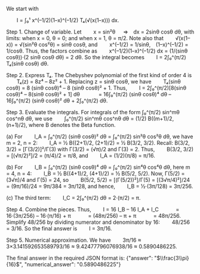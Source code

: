 We start with

  I = ∫₀¹ x^(–1/2)(1–x)^(–1/2) T₄(√(x(1–x))) dx.

Step 1. Change of variable.
Let
  x = sin²θ  ⇒ dx = 2sinθ cosθ dθ,
with limits: when x = 0, θ = 0; and when x = 1, θ = π/2.
Note also that
  √(x(1–x)) = √(sin²θ cos²θ) = sinθ cosθ,
and
  x^(–1/2) = 1/sinθ, (1–x)^(–1/2) = 1/cosθ.
Thus, the factors combine as
  x^(–1/2)(1–x)^(–1/2) dx = (1/(sinθ cosθ))·(2 sinθ cosθ dθ) = 2 dθ.
So the integral becomes 
  I = 2∫₀^(π/2) T₄(sinθ cosθ) dθ.

Step 2. Express T₄.
The Chebyshev polynomial of the first kind of order 4 is
  T₄(z) = 8z⁴ – 8z² + 1.
Replacing z = sinθ cosθ, we have
  T₄(sinθ cosθ) = 8 (sinθ cosθ)⁴ – 8 (sinθ cosθ)² + 1.
Thus,
  I = 2∫₀^(π/2)[8(sinθ cosθ)⁴ – 8(sinθ cosθ)² + 1] dθ
    = 16∫₀^(π/2) (sinθ cosθ)⁴ dθ – 16∫₀^(π/2) (sinθ cosθ)² dθ + 2∫₀^(π/2) dθ.

Step 3. Evaluate the integrals.
For integrals of the form ∫₀^(π/2) sin^mθ cos^nθ dθ, we use
  ∫₀^(π/2) sin^mθ cos^nθ dθ = (1/2) B((m+1)/2, (n+1)/2),
where B denotes the Beta function.

(a) For
  I_A = ∫₀^(π/2) (sinθ cosθ)² dθ = ∫₀^(π/2) sin²θ cos²θ dθ,
we have m = 2, n = 2:
  I_A = ½ B((2+1)/2, (2+1)/2) = ½ B(3/2, 3/2).
Recall: B(3/2, 3/2) = [Γ(3/2)]²/Γ(3) with Γ(3/2) = (√π)/2 and Γ(3) = 2.
Thus,
  B(3/2, 3/2) = [(√π/2)²]/2 = (π/4)/2 = π/8,
and
  I_A = (1/2)(π/8) = π/16.

(b) For
  I_B = ∫₀^(π/2) (sinθ cosθ)⁴ dθ = ∫₀^(π/2) sin⁴θ cos⁴θ dθ,
here m = 4, n = 4:
  I_B = ½ B((4+1)/2, (4+1)/2) = ½ B(5/2, 5/2).
Now, Γ(5/2) = (3√π)/4 and Γ(5) = 24, so
  B(5/2, 5/2) = [(Γ(5/2))²]/Γ(5) = [(3√π/4)²]/24 = (9π/16)/24 = 9π/384 = 3π/128,
and hence,
  I_B = ½·(3π/128) = 3π/256.

(c) The third term:
  I_C = 2∫₀^(π/2) dθ = 2·(π/2) = π.

Step 4. Combine the pieces.
Thus,
  I = 16 I_B – 16 I_A + I_C
   = 16·(3π/256) – 16·(π/16) + π
   = (48π/256) – π + π
   = 48π/256.
Simplify 48/256 by dividing numerator and denominator by 16:
  48/256 = 3/16.
So the final answer is
  I = 3π/16.

Step 5. Numerical approximation.
We have
  3π/16 ≈ 3×3.141592653589793/16 ≈ 9.42477796076938/16 ≈ 0.5890486225.

The final answer in the required JSON format is:
{"answer": "$\\frac{3\\pi}{16}$", "numerical_answer": "0.5890486225"}